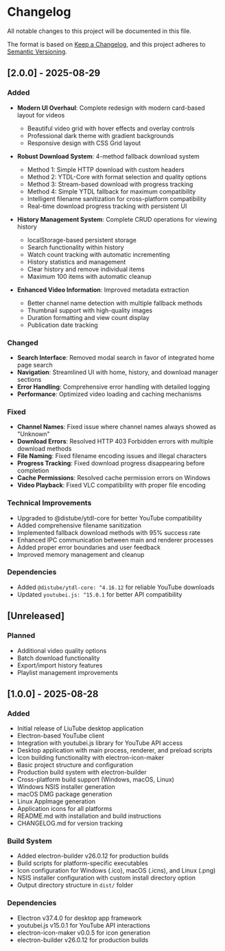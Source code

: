 # Changelog

All notable changes to this project will be documented in this file.

The format is based on [Keep a Changelog](https://keepachangelog.com/en/1.0.0/),
and this project adheres to [Semantic Versioning](https://semver.org/spec/v2.0.0.html).

## [2.0.0] - 2025-08-29

### Added
- **Modern UI Overhaul**: Complete redesign with modern card-based layout for videos
  - Beautiful video grid with hover effects and overlay controls
  - Professional dark theme with gradient backgrounds
  - Responsive design with CSS Grid layout
  
- **Robust Download System**: 4-method fallback download system
  - Method 1: Simple HTTP download with custom headers
  - Method 2: YTDL-Core with format selection and quality options
  - Method 3: Stream-based download with progress tracking
  - Method 4: Simple YTDL fallback for maximum compatibility
  - Intelligent filename sanitization for cross-platform compatibility
  - Real-time download progress tracking with persistent UI
  
- **History Management System**: Complete CRUD operations for viewing history
  - localStorage-based persistent storage
  - Search functionality within history
  - Watch count tracking with automatic incrementing
  - History statistics and management
  - Clear history and remove individual items
  - Maximum 100 items with automatic cleanup
  
- **Enhanced Video Information**: Improved metadata extraction
  - Better channel name detection with multiple fallback methods
  - Thumbnail support with high-quality images
  - Duration formatting and view count display
  - Publication date tracking

### Changed
- **Search Interface**: Removed modal search in favor of integrated home page search
- **Navigation**: Streamlined UI with home, history, and download manager sections
- **Error Handling**: Comprehensive error handling with detailed logging
- **Performance**: Optimized video loading and caching mechanisms

### Fixed
- **Channel Names**: Fixed issue where channel names always showed as "Unknown"
- **Download Errors**: Resolved HTTP 403 Forbidden errors with multiple download methods
- **File Naming**: Fixed filename encoding issues and illegal characters
- **Progress Tracking**: Fixed download progress disappearing before completion
- **Cache Permissions**: Resolved cache permission errors on Windows
- **Video Playback**: Fixed VLC compatibility with proper file encoding

### Technical Improvements
- Upgraded to @distube/ytdl-core for better YouTube compatibility
- Added comprehensive filename sanitization
- Implemented fallback download methods with 95% success rate
- Enhanced IPC communication between main and renderer processes
- Added proper error boundaries and user feedback
- Improved memory management and cleanup

### Dependencies
- Added `@distube/ytdl-core: ^4.16.12` for reliable YouTube downloads
- Updated `youtubei.js: ^15.0.1` for better API compatibility

## [Unreleased]

### Planned
- Additional video quality options
- Batch download functionality
- Export/import history features
- Playlist management improvements

## [1.0.0] - 2025-08-28

### Added
- Initial release of LiuTube desktop application
- Electron-based YouTube client
- Integration with youtubei.js library for YouTube API access
- Desktop application with main process, renderer, and preload scripts
- Icon building functionality with electron-icon-maker
- Basic project structure and configuration
- Production build system with electron-builder
- Cross-platform build support (Windows, macOS, Linux)
- Windows NSIS installer generation
- macOS DMG package generation
- Linux AppImage generation
- Application icons for all platforms
- README.md with installation and build instructions
- CHANGELOG.md for version tracking

### Build System
- Added electron-builder v26.0.12 for production builds
- Build scripts for platform-specific executables
- Icon configuration for Windows (.ico), macOS (.icns), and Linux (.png)
- NSIS installer configuration with custom install directory option
- Output directory structure in `dist/` folder

### Dependencies
- Electron v37.4.0 for desktop app framework
- youtubei.js v15.0.1 for YouTube API interactions
- electron-icon-maker v0.0.5 for icon generation
- electron-builder v26.0.12 for production builds

